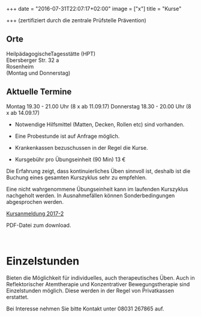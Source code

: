+++
date = "2016-07-31T22:07:17+02:00"
image = ["x"]
title = "Kurse"

+++
(zertifiziert durch die zentrale Prüfstelle Prävention)

## Orte

HeilpädagogischeTagesstätte (HPT)  
Ebersberger Str. 32 a  
Rosenheim   
(Montag und Donnerstag)
   
## Aktuelle Termine

Montag   19.30 - 21.00 Uhr (8 x ab 11.09.17) 
Donnerstag   18.30 - 20.00 Uhr (8 x ab 14.09.17)

   
- Notwendige Hilfsmittel (Matten, Decken, Rollen etc) sind vorhanden.

- Eine Probestunde ist auf Anfrage möglich.

- Krankenkassen bezuschussen in der Regel die Kurse.

- Kursgebühr pro Übungseinheit (90 Min) 13 €

Die Erfahrung zeigt, dass kontinuierliches Üben sinnvoll ist, deshalb ist die Buchung eines gesamten Kurszyklus sehr zu empfehlen.

Eine nicht wahrgenommene Übungseinheit kann im laufenden Kurszyklus nachgeholt werden. In Ausnahmefällen können Sonderbedingungen abgesprochen werden.   

 <a href="/anmeldeformular.pdf" target="_blank" class="btn">Kursanmeldung 2017-2</a><p class="klein">PDF-Datei zum download.</p>
      <br/>
      
# Einzelstunden

Bieten die Möglichkeit für individuelles, auch therapeutisches Üben. Auch in Reflektorischer Atemtherapie und Konzentrativer Bewegungstherapie sind Einzelstunden möglich. Diese werden in der Regel von Privatkassen erstattet.  

Bei Interesse nehmen Sie bitte Kontakt unter 08031 267865 auf.